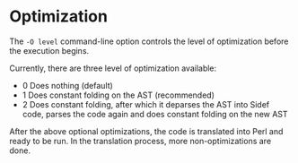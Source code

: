 # Optimization

The `-O level` command-line option controls the level of optimization before the execution begins.


Currently, there are three level of optimization available:


* 0
    Does nothing (default)
* 1
    Does constant folding on the AST (recommended)
* 2
    Does constant folding, after which it deparses the AST into Sidef code, parses the code again and does constant folding on the new AST


After the above optional optimizations, the code is translated into Perl and ready to be run. In the translation process, more non-optimizations are done.
